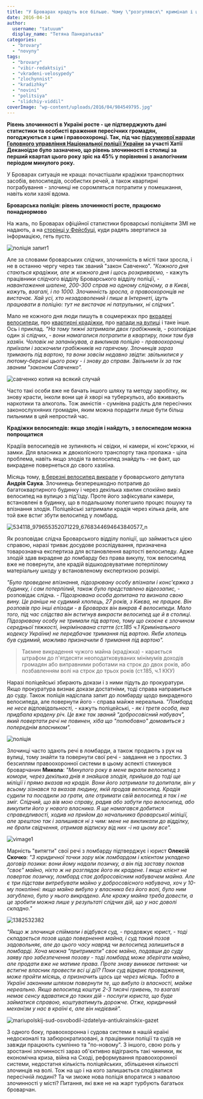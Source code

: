```yaml
---
title: "У Броварах крадуть все більше. Чому \"розгулявся\" кримінал і що робить поліція?"
date: 2016-04-14
author: 
  username: "tatuuum"
  display_name: "Тетяна Панкратьєва"
categories: 
  - "brovary"
  - "novyny"
tags: 
  - "brovary"
  - "vibir-redaktsiyi"
  - "vkradeni-velosypedy"
  - "zlochynnist"
  - "kradizhky"
  - "novini"
  - "politsiya"
  - "slidchiy-viddil"
coverImage: "wp-content/uploads/2016/04/984549795.jpg"
---
```


**Рівень злочинності в Україні росте - це підтверджують дані статистики та особисті враження пересічних громадян, погоджуються з цим і правоохоронці. Так, під час [підсумкової наради Головного управління Національної поліції України](https://www.kyiv.npu.gov.ua/uk/publish/article/272850) за участі Хатії Деканоідзе було зазначено, що рівень злочинності в столиці за перший квартал цього року зріс на 45% у порівнянні з аналогічним періодом минулого року.**

У Броварах ситуація не краща: почастішали крадіжки транспортних засобів, велосипедів, особистих речей, а також квартирні пограбування - злочинці не соромляться потрапити у помешкання, навіть коли хазяї вдома.

**Броварська поліція: рівень злочинності росте, працюємо понаднормово**

На жаль, по Броварах офіційної статистики броварські поліціянти ЗМІ не надають, а на [сторінці у Фейсбуці](https://www.facebook.com/profile.php?id=100011244846155&fref=ts), куди радять звертатися за інформацією, геть пусто.

![поліція запит1](https://mpz.brovary.org/wp-content/uploads/2016/04/politsiya-zapyt1.jpg)

Але за словами броварських слідчих, злочинність в місті таки зросла, і не в останню чергу через так званий "закон Савченко". _"Кожного дня стаються крадіжки, але ж кожного дня і щось розкриваємо,_ - кажуть працівники слідчого відділу Броварського відділу поліції, - _навантаження шалене, 200-300 справ на одному слідчому, а в Києві, кажуть, взагалі, і по 1000. Злочинність зросла, а правоохоронців не вистачає. Хай усі, хто незадоволений і пише в Інтернеті, ідуть працювати в поліцію: тут не вистачає ні патрульних, ні слідчих"._

Мало не кожного дня люди пишуть в соцмережах про [вкрадені велосипеди](https://www.facebook.com/groups/brovary/permalink/1225372974159333/), про [квартирні крадіжки](https://www.facebook.com/groups/brovary/permalink/1227838063912824/), про [напади на вулиці](https://www.facebook.com/photo.php?fbid=10209330864137179&set=a.10207591769460899.1073741829.1490439657&type=3&theater) і таке інше. Ось і приклад. _"На тому тижні затримали двох грабіжників,_ - розповідає один зі слідчих, - _вони намагалися потрапити в квартиру, поки там був хазяїн. Чоловік не запанікував, а викликав поліцію - правоохоронці приїхали і заскочили грабіжників на гарячому. Злочинців зараз тримають під вартою, та вони зовсім недавно звідти: звільнилися у лютому-березні цього року - і знову до справи. Звільнили їх за так званим "законом Савченко"._

![савченко копия на всякий случай](https://mpz.brovary.org/wp-content/uploads/2016/04/15659-1_uk_normal.jpg)

Часто такі особи вже не бачать іншого шляху та методу заробітку, як знову красти, інколи вони ще й хворі на туберкульоз, або вживають наркотики та алкоголь. Тож амністія - сумнівна радість для пересічних законослухняних громадян, яким можна порадити лише бути більш пильними в цей непростий час.

**Крадіжки велосипедів: якщо злодія і найдуть, з велосипедом можна попрощатися**

Крадіїв велосипедів не зупиняють ні свідки, ні камери, ні конс'єржки, ні замки. Для власника ж двоколісного транспорту така пропажа - ціла проблема, навіть якщо злодія та велосипед знайдуть - не факт, що викрадене повернеться до свого хазяїна.

Місяць тому, [в березні велосипед викрали](https://www.facebook.com/AndriySauk/posts/979656972071067) у броварського депутата **Андрія Саука**. Злочинець безперешкодно потрапив до багатоквартирного будинку і через декілька хвилин спокійно вивіз велосипед на вулицю з під'їзду. Проте його зафіксували камери, встановлені в будинку, що в подальшому полегшило процес пошуку та впізнання злодія. Поліцейські затримали крадія через кілька днів, але той вже встиг збути велосипед у ломбард.

![534118_979655352071229_6768344694643840577_n](https://mpz.brovary.org/wp-content/uploads/2016/04/534118_979655352071229_6768344694643840577_n.jpg)

Як розповідає слідча Броварського відділу поліції, що займається цією справою, наразі триває досудове розслідування, призначена товарознавча експертиза для встановлення вартості велосипеду. Адже злодій здав вкрадене до ломбарду без права викупу, тож велосипед вже не повернути, але крадій відшкодовуватиме потерпілому матеріальну шкоду у встановленому експертизою розмірі.

_"Було проведене впізнання, підозрювану особу впізнали і конс'єржка з будинку, і сам потерпілий, також було представлено відеозапис,_ - розповідає слідча. - _Підозрювана особа допитана та визнала свою вину. Це раніше не судимий хлопець, 27 років, з Києва, не працює. Він розповів про інші епізоди - в Броварах він викрав 4 велосипеди. Мало того, під час слідства він встигнув викрасти велосипед ще й в столиці. Підозрювану особу не тримали під вартою, тому що скоєне є злочином середньої тяжкості, інкрімінована стаття (ст.185 ч.1 Кримінального кодексу України) не передбачає тримання під вартою. Якби хлопець був судимий, можливо призначили б тримання під вартою"._

> Таємне викрадення чужого майна (крадіжка) - карається штрафом до п'ятдесяти неоподатковуваних мінімумів доходів громадян або виправними роботами на строк до двох років, або позбавленням волі на строк до трьох років (ст.185, ч.1 ККУ)

Наразі поліцейські збирають докази і з ними підуть до прокуратури. Якщо прокуратура визнає докази достатніми, тоді справа направиться до суду. Також поліція надіслала запит до ломбарду щодо викраденого велосипеда, але повернути його - справа майже нереальна. _"Ломбард не несе відповідальності,_ - кажуть поліцейські, - _як і третя особа, яка придбала крадену річ. Це вже так званий "добросовісний набувач", який повертати речі не повинен, хіба що "полюбовно" домовиться з попереднім власником"._

![поліція](https://mpz.brovary.org/wp-content/uploads/2016/04/politsiya.jpg)

Злочинці часто здають речі в ломбарди, а також продають з рук на вулиці, тому знайти та повернути свої речі - завдання не з простих. З безсиллям правоохоронної системи в цьому аспекті стикнувся броварчанин **Микола**: _"Минулого року в мене вкрали велосипед з комори, через декілька днів я знайшов злодія, прийшов до тоді ще міліції і прямо вказав на крадія. Вони його затримали та допитали, він у всьому зізнався та вказав людину, якій продав велосипед. Крадія судили та посадили за грати, але отримати свій велосипед я так і не зміг. Слідчий, що вів мою справу, радив або забути про велосипед, або викупити його у нового власника. Я ще намагався добитися справедливості, ходив на прийом до начальника броварської міліції, але зрештою так і залишився ні з чим: мене не викликали до відділку, не брали свідчення, отримав відписку від них -і на цьому все"._

![vimage1](https://mpz.brovary.org/wp-content/uploads/2016/04/vimage1.jpg)

Марність "витягти" свої речі з ломбарду підтверджує і юрист **Олексій Скочко**: _"З юридичної точки зору між ломбардом і клієнтом укладено договір позики: вони йому надали позичку, а він під заставу поклав "своє" майно, ніхто ж не розглядає його як крадене. І якщо клієнт не повертає позичку, ломбард стає добросовісним набувачем майна. Але є три підстави витребувати майно у добросовісного набувача, хоч у 10-му поколінні: якщо майно вибуло у власника без його волі, було ним загублено, було у нього викрадено. Але кражу майна треба довести, а це зробити можна лише у результаті слідчих дій, що у нас доволі складно."_

![1382532382](https://mpz.brovary.org/wp-content/uploads/2016/04/1382532382.jpg)

_"Якщо ж злочинця спіймали і відбувся суд, -_ продовжує юрист, _- тоді складається позов щодо повернення майна, і суд такий позов задовольняє, але до цього часу навряд чи велосипед залишиться в ломбарді. Хоча можна "притримати" своє майно, подавши до суду заяву про забезпечення позову - тоді ломбард може зберігати майно, але продати вже не матиме права. Проте знову виникає питання: чи встигне власник провести всі ці дії? Поки суд відкриє провадження, може пройти місяць, а призначить щось ще через місяць. Тобто в Україні законним шляхом повернути те, що вибуло із власності, майже нереально. Якщо велосипед коштує 2-3 тисячі гривень, то взагалі немає сенсу вдаватися до таких дій - послуги юриста, що буде займатися справою, коштуватимуть дорожче. Отже, юридичний механізм у нас в країні є, але він недієвий"._

![mariupolskij-sud-osvobodil-izdatelya-antiukrainskix-gazet](https://mpz.brovary.org/wp-content/uploads/2016/04/mariupolskij-sud-osvobodil-izdatelya-antiukrainskix-gazet.jpg)

З одного боку, правоохоронна і судова системи в нашій країні недосконалі та забюрократизовані, а працівники поліції та судів не завжди працюють сумлінно та "по-новому". З іншого, свою роль у зростанні злочинності зараз об'єктивно відіграють такі чинники, як економічна криза, війна на Сході, реформування правоохоронної системи, недостатня кількість поліцейських, збільшення кількості злочинців на волі. Тож на що і на кого залишається сподіватися пересічній людині? Та чи зможе нова поліція впоратися з навалою злочинності у місті? Питання, які вже не на жарт турбують багатьох броварчан.
